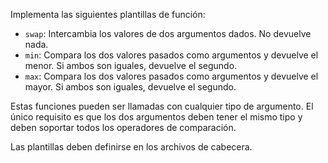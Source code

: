 Implementa las siguientes plantillas de función:
- `swap`: Intercambia los valores de dos argumentos dados. No devuelve nada.
- `min`: Compara los dos valores pasados como argumentos y devuelve el menor. Si ambos son iguales, devuelve el segundo.
- `max`: Compara los dos valores pasados como argumentos y devuelve el mayor. Si ambos son iguales, devuelve el segundo.

Estas funciones pueden ser llamadas con cualquier tipo de argumento. El único requisito es que los dos argumentos deben tener el mismo tipo y deben soportar todos los operadores de comparación.

Las plantillas deben definirse en los archivos de cabecera.
